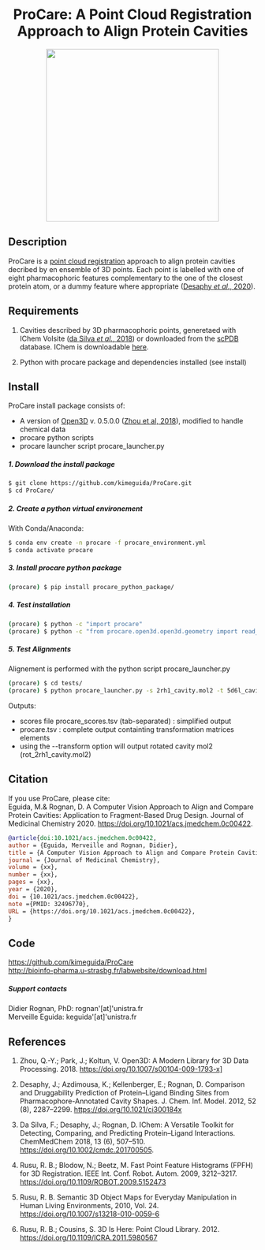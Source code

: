 <h1 align="center">ProCare: A Point Cloud Registration Approach to Align Protein Cavities</h1>
<p align="center">
<img src="https://github.com/kimeguida/ProCare/blob/master/docs/_img/procare.png" width="350" />
</p>

## Description
ProCare is a [point cloud registration](https://en.wikipedia.org/wiki/Point_set_registration) approach to align protein cavities decribed by en ensemble of 3D points. Each point is labelled with one of eight pharmacophoric features complementary to the one of the closest protein atom, or a dummy feature where appropriate ([Desaphy *et al*., 2020]( https://doi.org/10.1021/ci300184x)).

## Requirements
1. Cavities described by 3D pharmacophoric points, generetaed with IChem Volsite ([da Silva *et al.*, 2018](https://doi.org/10.1002/cmdc.20170050)) or downloaded from the [scPDB](bioinfo-pharma.u-strasbg.fr/scPDB/) database. IChem is downloadable [here](http://bioinfo-pharma.u-strasbg.fr/labwebsite/download.html).

2. Python with procare package and dependencies installed (see install)


## Install
ProCare install package consists of:
- A version of [Open3D](http://www.open3d.org/) v. 0.5.0.0 ([Zhou et al, 2018](https://doi.org/10.1007/s00104-009-1793-x)), modified to handle chemical data
- procare python scripts
- procare launcher script procare_launcher.py


##### 1. Download the install package
``` bash
$ git clone https://github.com/kimeguida/ProCare.git
$ cd ProCare/
```
##### 2. Create a python virtual environement
With Conda/Anaconda:
``` bash
$ conda env create -n procare -f procare_environment.yml
$ conda activate procare
```
##### 3. Install procare python package
``` bash
(procare) $ pip install procare_python_package/
```
##### 4. Test installation
``` bash
(procare) $ python -c "import procare"
(procare) $ python -c "from procare.open3d.open3d.geometry import read_point_cloud"
```
##### 5. Test Alignments
Alignement is performed with the python script procare_launcher.py
``` bash
(procare) $ cd tests/
(procare) $ python procare_launcher.py -s 2rh1_cavity.mol2 -t 5d6l_cavity.mol2 --transform
```
Outputs:
- scores file procare_scores.tsv (tab-separated) : simplified output
- procare.tsv : complete output containting transformation matrices elements
- using the --transform option will output rotated cavity mol2 (rot_2rh1_cavity.mol2)

## Citation

If you use ProCare, please cite:\
Eguida, M.& Rognan, D. A Computer Vision Approach to Align and Compare Protein Cavities: Application to Fragment-Based Drug Design. Journal of Medicinal Chemistry 2020. https://doi.org/10.1021/acs.jmedchem.0c00422.
``` bib
@article{doi:10.1021/acs.jmedchem.0c00422,
author = {Eguida, Merveille and Rognan, Didier},
title = {A Computer Vision Approach to Align and Compare Protein Cavities: Application to Fragment-Based Drug Design},
journal = {Journal of Medicinal Chemistry},
volume = {xx},
number = {xx},
pages = {xx},
year = {2020},
doi = {10.1021/acs.jmedchem.0c00422},
note ={PMID: 32496770},
URL = {https://doi.org/10.1021/acs.jmedchem.0c00422},
}
```

## Code
https://github.com/kimeguida/ProCare  
http://bioinfo-pharma.u-strasbg.fr/labwebsite/download.html

##### Support contacts
Didier Rognan, PhD: rognan'[at]'unistra.fr  
Merveille Eguida: keguida'[at]'unistra.fr

## References

1. Zhou, Q.-Y.; Park, J.; Koltun, V. Open3D: A Modern Library for 3D Data Processing. 2018. https://doi.org/10.1007/s00104-009-1793-x]

2. Desaphy, J.; Azdimousa, K.; Kellenberger, E.; Rognan, D. Comparison and Druggability Prediction of Protein–Ligand Binding Sites from Pharmacophore-Annotated Cavity Shapes. J. Chem. Inf. Model. 2012, 52 (8), 2287–2299. https://doi.org/10.1021/ci300184x

3. Da Silva, F.; Desaphy, J.; Rognan, D. IChem: A Versatile Toolkit for Detecting, Comparing, and Predicting Protein–Ligand Interactions. ChemMedChem 2018, 13 (6), 507–510. https://doi.org/10.1002/cmdc.201700505.

4. Rusu, R. B.; Blodow, N.; Beetz, M. Fast Point Feature Histograms (FPFH) for 3D Registration. IEEE Int. Conf. Robot. Autom. 2009, 3212–3217. https://doi.org/10.1109/ROBOT.2009.5152473

5. Rusu, R. B. Semantic 3D Object Maps for Everyday Manipulation in Human Living Environments, 2010, Vol. 24. https://doi.org/10.1007/s13218-010-0059-6

6. Rusu, R. B.; Cousins, S. 3D Is Here: Point Cloud Library. 2012. https://doi.org/10.1109/ICRA.2011.5980567
